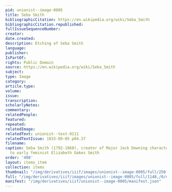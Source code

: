 ```yaml
---
pid: unionist--image-0005
title: Seba Smith
bibliographicCitation: https://en.wikipedia.org/wiki/Seba_Smith
bibliographicCitation.republished: 
fullIssueSequenceNumber: 
creator: 
date.created: 
description: Etching of Seba Smith
language: 
publisher: 
IsPartOf: 
rights: Public Domain
source: https://en.wikipedia.org/wiki/Seba_Smith
subject: 
type: Image
category: 
article.type: 
volume: 
issue: 
transcription: 
scholarlyNotes: 
commentary: 
relatedPeople: 
featured: 
repeated: 
relatedImage: 
relatedText: unionist--text-0111
relatedTextIssue: 1833-09-05 p04.37
filename: 
caption: Seba Smith (1792-1868), creator of Major Jack Downing character, and husband
  to early feminist Elizabeth Oakes Smith
order: '408'
layout: items_item
collection: items
thumbnail: "/img/derivatives/iiif/images/unionist--image-0005/full/250,/0/default.jpg"
full: "/img/derivatives/iiif/images/unionist--image-0005/full/1140,/0/default.jpg"
manifest: "/img/derivatives/iiif/unionist--image-0005/manifest.json"
---
```

